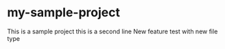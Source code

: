 # my-sample-project
This is a sample project
this is a second line
New feature test  with new file type